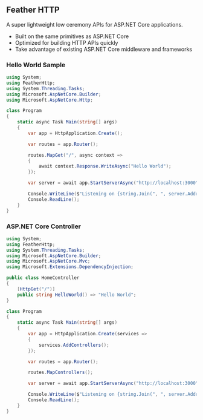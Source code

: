 ## Feather HTTP

A super lightweight low ceremony APIs for ASP.NET Core applications.

- Built on the same primitives as ASP.NET Core
- Optimized for building HTTP APIs quickly
- Take advantage of existing ASP.NET Core middleware and frameworks


### Hello World Sample

```C#
using System;
using FeatherHttp;
using System.Threading.Tasks;
using Microsoft.AspNetCore.Builder;
using Microsoft.AspNetCore.Http;

class Program
{
    static async Task Main(string[] args)
    {
        var app = HttpApplication.Create();

        var routes = app.Router();

        routes.MapGet("/", async context =>
        {
            await context.Response.WriteAsync("Hello World");
        });

        var server = await app.StartServerAsync("http://localhost:3000");

        Console.WriteLine($"Listening on {string.Join(", ", server.Addresses)}");
        Console.ReadLine();
    }
}
```

### ASP.NET Core Controller


```C#
using System;
using FeatherHttp;
using System.Threading.Tasks;
using Microsoft.AspNetCore.Builder;
using Microsoft.AspNetCore.Mvc;
using Microsoft.Extensions.DependencyInjection;

public class HomeController
{
    [HttpGet("/")]
    public string HelloWorld() => "Hello World";
}

class Program
{
    static async Task Main(string[] args)
    {
        var app = HttpApplication.Create(services =>
        {
            services.AddControllers();
        });

        var routes = app.Router();

        routes.MapControllers();

        var server = await app.StartServerAsync("http://localhost:3000");

        Console.WriteLine($"Listening on {string.Join(", ", server.Addresses)}");
        Console.ReadLine();
    }
}
```